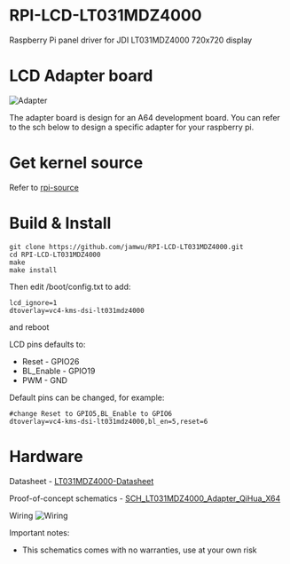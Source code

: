 # RPI-LCD-LT031MDZ4000
Raspberry Pi panel driver for JDI LT031MDZ4000 720x720 display

# LCD Adapter board 
![Adapter](https://raw.githubusercontent.com/jamwu/RPI-LCD-LT031MDZ4000/main/images/result.jpg)

The adapter board is design for an A64 development board.
You can refer to the sch below to design a specific adapter for your raspberry pi.

# Get kernel source
Refer to [rpi-source](https://github.com/RPi-Distro/rpi-source)


# Build & Install
```
git clone https://github.com/jamwu/RPI-LCD-LT031MDZ4000.git
cd RPI-LCD-LT031MDZ4000
make
make install
```
Then edit /boot/config.txt to add:
```
lcd_ignore=1
dtoverlay=vc4-kms-dsi-lt031mdz4000
```
and reboot

LCD pins defaults to:
- Reset - GPIO26
- BL_Enable - GPIO19
- PWM - GND

Default pins can be changed, for example:
```
#change Reset to GPIO5,BL_Enable to GPIO6
dtoverlay=vc4-kms-dsi-lt031mdz4000,bl_en=5,reset=6

```

# Hardware

 Datasheet - [LT031MDZ4000-Datasheet](https://wenku.baidu.com/view/c4c5a559680203d8ce2f24f7.html)

Proof-of-concept schematics - [SCH_LT031MDZ4000_Adapter_QiHua_X64](https://raw.githubusercontent.com/jamwu/RPI-LCD-LT031MDZ4000/main/SCH_LT031MDZ4000_Adapter_QiHua_X64.pdf)

Wiring
![Wiring](https://raw.githubusercontent.com/jamwu/RPI-LCD-LT031MDZ4000/main/images/wiring.jpg)


Important notes:
- This schematics comes with no warranties, use at your own risk

